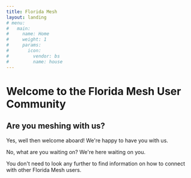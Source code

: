 ```yaml
---
title: Florida Mesh
layout: landing
# menu:
#   main:
#     name: Home
#     weight: 1
#     params:
#       icon:
#         vendor: bs
#         name: house
---
```


# Welcome to the Florida Mesh User Community

## Are you meshing with us?

Yes, well then welcome aboard! We're happy to have you with us.

No, what are you waiting on? We're here waiting on you.

You don't need to look any further to find information on how to connect with other
Florida Mesh users.
